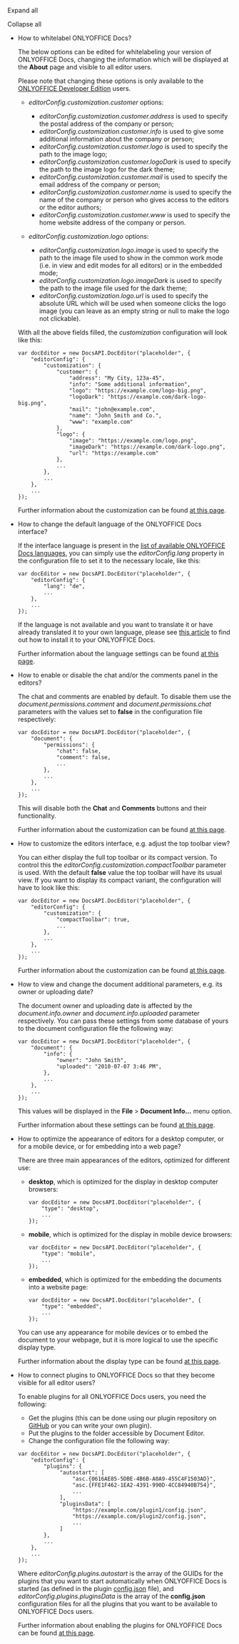 Expand all

Collapse all

* How to whitelabel ONLYOFFICE Docs?

  The below options can be edited for whitelabeling your version of ONLYOFFICE Docs, changing the information which will be displayed at the **About** page and visible to all editor users.

  Please note that changing these options is only available to the [ONLYOFFICE Developer Edition](https://www.onlyoffice.com/developer-edition-prices.aspx) users.

  * *editorConfig.customization.customer* options:

    * *editorConfig.customization.customer.address* is used to specify the postal address of the company or person;
    * *editorConfig.customization.customer.info* is used to give some additional information about the company or person;
    * *editorConfig.customization.customer.logo* is used to specify the path to the image logo;
    * *editorConfig.customization.customer.logoDark* is used to specify the path to the image logo for the dark theme;
    * *editorConfig.customization.customer.mail* is used to specify the email address of the company or person;
    * *editorConfig.customization.customer.name* is used to specify the name of the company or person who gives access to the editors or the editor authors;
    * *editorConfig.customization.customer.www* is used to specify the home website address of the company or person.

  * *editorConfig.customization.logo* options:

    * *editorConfig.customization.logo.image* is used to specify the path to the image file used to show in the common work mode (i.e. in view and edit modes for all editors) or in the embedded mode;
    * *editorConfig.customization.logo.imageDark* is used to specify the path to the image file used for the dark theme;
    * *editorConfig.customization.logo.url* is used to specify the absolute URL which will be used when someone clicks the logo image (you can leave as an empty string or null to make the logo not clickable).

  With all the above fields filled, the *customization* configuration will look like this:

  ```
  var docEditor = new DocsAPI.DocEditor("placeholder", {
      "editorConfig": {
          "customization": {
              "customer": {
                  "address": "My City, 123a-45",
                  "info": "Some additional information",
                  "logo": "https://example.com/logo-big.png",
                  "logoDark": "https://example.com/dark-logo-big.png",
                  "mail": "john@example.com",
                  "name": "John Smith and Co.",
                  "www": "example.com"
              },
              "logo": {
                  "image": "https://example.com/logo.png",
                  "imageDark": "https://example.com/dark-logo.png",
                  "url": "https://example.com"
              },
              ...
          },
          ...
      },
      ...
  });
  ```

  Further information about the customization can be found [at this page](/editors/config/editor/customization).

- How to change the default language of the ONLYOFFICE Docs interface?

  If the interface language is present in the [list of available ONLYOFFICE Docs languages](https://helpcenter.onlyoffice.com/server/document/available-languages.aspx), you can simply use the *editorConfig.lang* property in the configuration file to set it to the necessary locale, like this:

  ```
  var docEditor = new DocsAPI.DocEditor("placeholder", {
      "editorConfig": {
          "lang": "de",
          ...
      },
      ...
  });
  ```

  If the language is not available and you want to translate it or have already translated it to your own language, please see [this article](https://helpcenter.onlyoffice.com/server/docker/document/add-interface-language.aspx) to find out how to install it to your ONLYOFFICE Docs.

  Further information about the language settings can be found [at this page](/editors/config/editor).

* How to enable or disable the chat and/or the comments panel in the editors?

  The chat and comments are enabled by default. To disable them use the *document.permissions.comment* and *document.permissions.chat* parameters with the values set to **false** in the configuration file respectively:

  ```
  var docEditor = new DocsAPI.DocEditor("placeholder", {
      "document": {
          "permissions": {
              "chat": false,
              "comment": false,
              ...
          },
          ...
      },
      ...
  });
  ```

  This will disable both the **Chat** and **Comments** buttons and their functionality.

  Further information about the customization can be found [at this page](/editors/config/editor/customization).

- How to customize the editors interface, e.g. adjust the top toolbar view?

  You can either display the full top toolbar or its compact version. To control this the *editorConfig.customization.compactToolbar* parameter is used. With the default **false** value the top toolbar will have its usual view. If you want to display its compact variant, the configuration will have to look like this:

  ```
  var docEditor = new DocsAPI.DocEditor("placeholder", {
      "editorConfig": {
          "customization": {
              "compactToolbar": true,
              ...
          },
          ...
      },
      ...
  });
  ```

  Further information about the customization can be found [at this page](/editors/config/editor/customization).

* How to view and change the document additional parameters, e.g. its owner or uploading date?

  The document owner and uploading date is affected by the *document.info.owner* and *document.info.uploaded* parameter respectively. You can pass these settings from some database of yours to the document configuration file the following way:

  ```
  var docEditor = new DocsAPI.DocEditor("placeholder", {
      "document": {
          "info": {
              "owner": "John Smith",
              "uploaded": "2010-07-07 3:46 PM",
          },
          ...
      },
      ...
  });
  ```

  This values will be displayed in the **File** > **Document Info...** menu option.

  Further information about these settings can be found [at this page](/editors/config/document/info).

- How to optimize the appearance of editors for a desktop computer, or for a mobile device, or for embedding into a web page?

  There are three main appearances of the editors, optimized for different use:

  * **desktop**, which is optimized for the display in desktop computer browsers:
    ```
    var docEditor = new DocsAPI.DocEditor("placeholder", {
        "type": "desktop",
        ...
    });
    ```
  * **mobile**, which is optimized for the display in mobile device browsers:
    ```
    var docEditor = new DocsAPI.DocEditor("placeholder", {
        "type": "mobile",
        ...
    });
    ```
  * **embedded**, which is optimized for the embedding the documents into a website page:
    ```
    var docEditor = new DocsAPI.DocEditor("placeholder", {
        "type": "embedded",
        ...
    });
    ```

  You can use any appearance for mobile devices or to embed the document to your webpage, but it is more logical to use the specific display type.

  Further information about the display type can be found [at this page](/editors/config#type).

* How to connect plugins to ONLYOFFICE Docs so that they become visible for all editor users?

  To enable plugins for all ONLYOFFICE Docs users, you need the following:

  * Get the plugins (this can be done using our plugin repository on [GitHub](https://github.com/ONLYOFFICE/sdkjs-plugins) or you can write your own plugin).
  * Put the plugins to the folder accessible by Document Editor.
  * Change the configuration file the following way:

  ```
  var docEditor = new DocsAPI.DocEditor("placeholder", {
      "editorConfig": {
          "plugins": {
               "autostart": [
                   "asc.{0616AE85-5DBE-4B6B-A0A9-455C4F1503AD}",
                   "asc.{FFE1F462-1EA2-4391-990D-4CC84940B754}",
                   ...
               ],
               "pluginsData": [
                   "https://example.com/plugin1/config.json",
                   "https://example.com/plugin2/config.json",
                   ...
               ]
          },
          ...
      },
      ...
  });
  ```

  Where *editorConfig.plugins.autostart* is the array of the GUIDs for the plugins that you want to start automatically when ONLYOFFICE Docs is started (as defined in the plugin [config.json](/plugin/config#guid) file), and *editorConfig.plugins.pluginsData* is the array of the **config.json** configuration files for all the plugins that you want to be available to ONLYOFFICE Docs users.

  Further information about enabling the plugins for ONLYOFFICE Docs can be found [at this page](/editors/config/editor/plugins).

